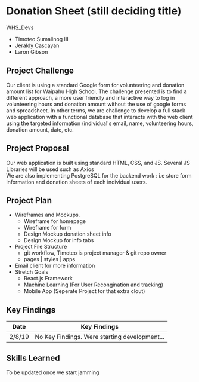 # Donation Sheet (still deciding title)
WHS_Devs<br />
- Timoteo Sumalinog III
- Jeraldy Cascayan
- Laron Gibson

## Project Challenge
Our client is using a standard Google form for volunteering and donation amount list for Waipahu High School. The challenge presented is to find a different approach, a more user friendly and interactive way to log in volunteering hours and donation amount without the use of google forms and spreadsheet. In other terms, we are challenge to develop a full stack web application with a functional database that interacts with the web client using the targeted information (individual's email, name, volunteering hours, donation amount, date, etc.

## Project Proposal
Our web application is built using standard HTML, CSS, and JS. Several JS Libraries will be used such as Axios <br>
We are also implementing PostgreSQL for the backend work : i.e store form information and donation sheets of each individual users.

## Project Plan
-  Wireframes and Mockups.
    - Wireframe for homepage
    - Wireframe for form
    - Design Mockup donation sheet info
    - Design Mockup for info tabs
- Project File Structure
    - git workflow, Timoteo is project manager & git repo owner
    - pages <html directory> | styles <css directory> | apps <js directory>
- Email client for more information
- Stretch Goals 
   - React.js Framework
   - Machine Learning (For User Recongination and tracking)
   - Mobile App (Seperate Project for that extra clout)
    
## Key Findings
| Date        | Key Findings    |
| ------------- |:-------------:|
| 2/8/19      | No Key Findings. Were starting development... |


## Skills Learned
To be updated once we start jamming

